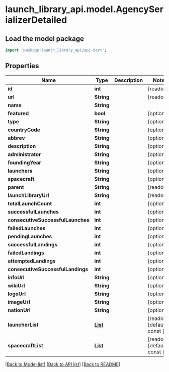 # launch_library_api.model.AgencySerializerDetailed

## Load the model package
```dart
import 'package:launch_library_api/api.dart';
```

## Properties
Name | Type | Description | Notes
------------ | ------------- | ------------- | -------------
**id** | **int** |  | [readonly] 
**url** | **String** |  | [readonly] 
**name** | **String** |  | 
**featured** | **bool** |  | [optional] 
**type** | **String** |  | [optional] 
**countryCode** | **String** |  | [optional] 
**abbrev** | **String** |  | [optional] 
**description** | **String** |  | [optional] 
**administrator** | **String** |  | [optional] 
**foundingYear** | **String** |  | [optional] 
**launchers** | **String** |  | [optional] 
**spacecraft** | **String** |  | [optional] 
**parent** | **String** |  | [readonly] 
**launchLibraryUrl** | **String** |  | [readonly] 
**totalLaunchCount** | **int** |  | [optional] 
**successfulLaunches** | **int** |  | [optional] 
**consecutiveSuccessfulLaunches** | **int** |  | [optional] 
**failedLaunches** | **int** |  | [optional] 
**pendingLaunches** | **int** |  | [optional] 
**successfulLandings** | **int** |  | [optional] 
**failedLandings** | **int** |  | [optional] 
**attemptedLandings** | **int** |  | [optional] 
**consecutiveSuccessfulLandings** | **int** |  | [optional] 
**infoUrl** | **String** |  | [optional] 
**wikiUrl** | **String** |  | [optional] 
**logoUrl** | **String** |  | [optional] 
**imageUrl** | **String** |  | [optional] 
**nationUrl** | **String** |  | [optional] 
**launcherList** | [**List<LauncherConfigDetailSerializerForAgency>**](LauncherConfigDetailSerializerForAgency.md) |  | [readonly] [default to const []]
**spacecraftList** | [**List<SpacecraftConfigurationDetail>**](SpacecraftConfigurationDetail.md) |  | [readonly] [default to const []]

[[Back to Model list]](../README.md#documentation-for-models) [[Back to API list]](../README.md#documentation-for-api-endpoints) [[Back to README]](../README.md)


